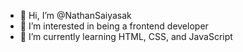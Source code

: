 - 👋 Hi, I’m @NathanSaiyasak
- 👀 I’m interested in being a frontend developer
- 🌱 I’m currently learning HTML, CSS, and JavaScript

<!---
NathanSaiyasak/NathanSaiyasak is a ✨ special ✨ repository because its `README.md` (this file) appears on your GitHub profile.
You can click the Preview link to take a look at your changes.
--->
